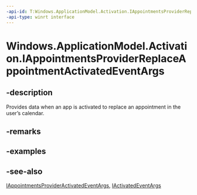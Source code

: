 ```yaml
---
-api-id: T:Windows.ApplicationModel.Activation.IAppointmentsProviderReplaceAppointmentActivatedEventArgs
-api-type: winrt interface
---
```


<!-- Interface syntax.
public interface IAppointmentsProviderReplaceAppointmentActivatedEventArgs : Windows.ApplicationModel.Activation.IActivatedEventArgs, Windows.ApplicationModel.Activation.IAppointmentsProviderActivatedEventArgs
-->

# Windows.ApplicationModel.Activation.IAppointmentsProviderReplaceAppointmentActivatedEventArgs

## -description
Provides data when an app is activated to replace an appointment in the user’s calendar.

## -remarks

## -examples

## -see-also
[IAppointmentsProviderActivatedEventArgs](iappointmentsprovideractivatedeventargs.md), [IActivatedEventArgs](iactivatedeventargs.md)